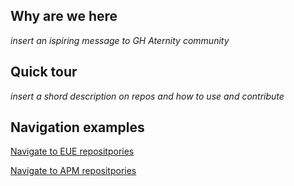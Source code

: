 ## Why are we here
*insert an ispiring message to GH Aternity community*

## Quick tour 
*insert a shord description on repos and how to use and contribute*

## Navigation examples
[Navigate to EUE repositpories](eue_home.md)

[Navigate to APM repositpories](https://github.com/Aternity?q=APM)
